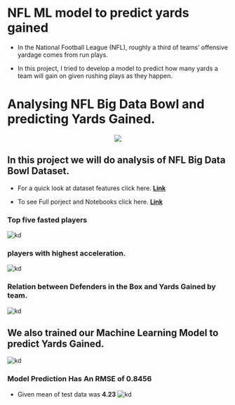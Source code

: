 # NFL ML model to predict yards gained

* In the National Football League (NFL), roughly a third of teams’ offensive yardage comes from run plays.

* In this project, I tried to develop a model to predict how many yards a team will gain on given rushing plays as they happen.

# Analysing NFL Big Data Bowl and predicting Yards Gained.

<center><img src='https://i.ibb.co/FnZxZNJ/article-1-1024x500.jpg'></center>

## In this project we will do analysis of NFL Big Data Bowl Dataset.

* For a quick look at dataset features click here. [**Link**](https://shadab4150.github.io/NFL-ML-model-to-predict-yards-gained/nfl_overview.html)

* To see Full porject and Notebooks click here. [**Link**]()
### Top five fasted players
![kd](https://i.ibb.co/c6mLy2d/jjbj.png)

### players with highest acceleration.
![kd](https://i.ibb.co/d2b3RzL/cycyycg.png)

### Relation between Defenders in the Box and Yards Gained by team.

![kd](https://i.ibb.co/PDWCP7T/dret.png)

## We also trained our Machine Learning Model to predict Yards Gained.

![kd](https://i.ibb.co/jgt2Ftb/ml-en.png)

### Model Prediction Has An RMSE of 0.8456

* Given mean of test data was **4.23**
![kd](https://i.ibb.co/mzSQmRB/asdf.png)
